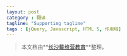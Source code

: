 ```yaml
---
layout: post
category : 翻译
tagline: "Supporting tagline"
tags : [jQuery, Javascript, HTML 5, 作用域]
---
```

> 本文档由**[长沙戴维营教育](http://www.diveinedu.cn)**整理。

